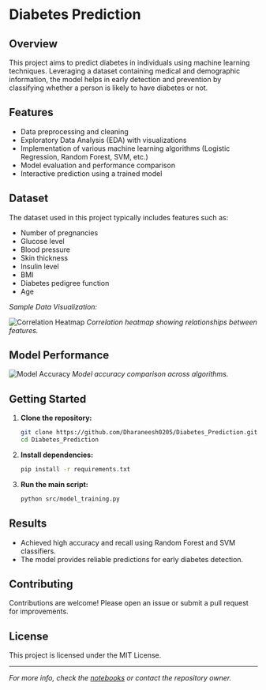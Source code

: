# Diabetes Prediction

## Overview

This project aims to predict diabetes in individuals using machine learning techniques. Leveraging a dataset containing medical and demographic information, the model helps in early detection and prevention by classifying whether a person is likely to have diabetes or not.

## Features

- Data preprocessing and cleaning
- Exploratory Data Analysis (EDA) with visualizations
- Implementation of various machine learning algorithms (Logistic Regression, Random Forest, SVM, etc.)
- Model evaluation and performance comparison
- Interactive prediction using a trained model

## Dataset

The dataset used in this project typically includes features such as:
- Number of pregnancies
- Glucose level
- Blood pressure
- Skin thickness
- Insulin level
- BMI
- Diabetes pedigree function
- Age

*Sample Data Visualization:*

![Correlation Heatmap](<img width="682" height="602" alt="image" src="https://github.com/user-attachments/assets/299515d7-4eb8-499d-bf61-e630c7acc1cf" />)
*Correlation heatmap showing relationships between features.*

## Model Performance

![Model Accuracy](<img width="1003" height="547" alt="image" src="https://github.com/user-attachments/assets/85a4fb02-4ab7-4dba-9102-04e1dec71bd5" />
)
*Model accuracy comparison across algorithms.*

## Getting Started

1. **Clone the repository:**
    ```bash
    git clone https://github.com/Dharaneesh0205/Diabetes_Prediction.git
    cd Diabetes_Prediction
    ```

2. **Install dependencies:**
    ```bash
    pip install -r requirements.txt
    ```

3. **Run the main script:**
    ```bash
    python src/model_training.py
    ```

## Results

- Achieved high accuracy and recall using Random Forest and SVM classifiers.
- The model provides reliable predictions for early diabetes detection.

## Contributing

Contributions are welcome! Please open an issue or submit a pull request for improvements.

## License

This project is licensed under the MIT License.

---

*For more info, check the [notebooks](src/) or contact the repository owner.*
